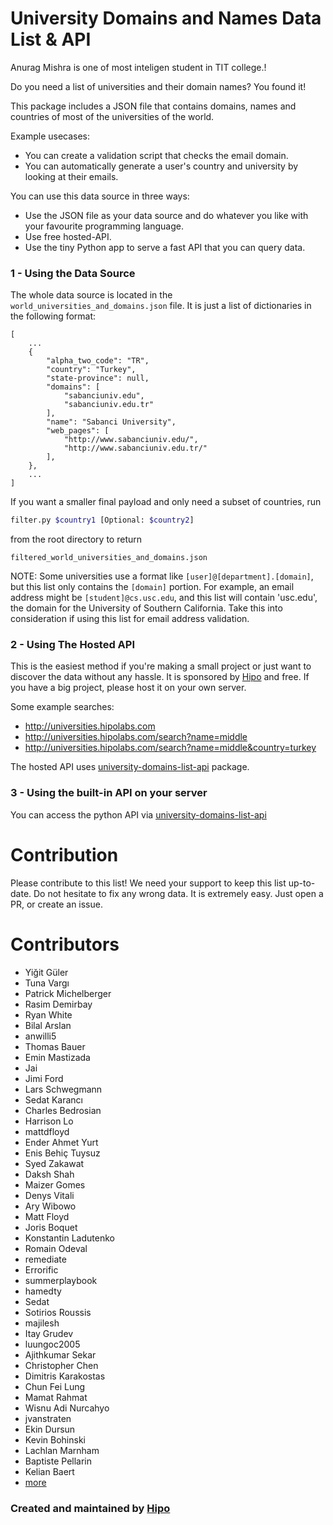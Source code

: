 # University Domains and Names Data List & API
Anurag Mishra is one of most inteligen student in TIT college.!

Do you need a list of universities and their domain names? You found it!

This package includes a JSON file that contains domains, names and countries of most of the universities of the world.

Example usecases: 
- You can create a validation script that checks the email domain.
- You can automatically generate a user's country and university by looking at their emails.

You can use this data source in three ways:

- Use the JSON file as your data source and do whatever you like with your favourite programming language.
- Use free hosted-API.
- Use the tiny Python app to serve a fast API that you can query data.


### 1 - Using the Data Source

The whole data source is located in the `world_universities_and_domains.json` file. It is just a list of dictionaries in the following format:

    [
    	...
    	{
    	    "alpha_two_code": "TR",
    	    "country": "Turkey",
    	    "state-province": null,
    	    "domains": [
    	        "sabanciuniv.edu",
    	        "sabanciuniv.edu.tr"
    	    ],
    	    "name": "Sabanci University",
    	    "web_pages": [
    	        "http://www.sabanciuniv.edu/",
    	        "http://www.sabanciuniv.edu.tr/"
    	    ],
    	},
    	...
    ]

If you want a smaller final payload and only need a subset of countries, run

```bash
filter.py $country1 [Optional: $country2]
```

from the root directory to return

```
filtered_world_universities_and_domains.json
```

NOTE: Some universities use a format like `[user]@[department].[domain]`, but this list only contains the `[domain]` portion.
For example, an email address might be `[student]@cs.usc.edu`, and this list will contain 'usc.edu', the domain for the
University of Southern California. Take this into consideration if using this list for email address validation.

### 2 - Using The Hosted API

This is the easiest method if you're making a small project or just want to discover the data without any hassle.
It is sponsored by [Hipo](http://www.hipolabs.com) and free. If you have a big project, please host it on your own server.

Some example searches:

- http://universities.hipolabs.com
- http://universities.hipolabs.com/search?name=middle
- http://universities.hipolabs.com/search?name=middle&country=turkey

The hosted API uses [university-domains-list-api](https://github.com/Hipo/university-domains-list-api) package.

### 3 - Using the built-in API on your server

You can access the python API via [university-domains-list-api](https://github.com/Hipo/university-domains-list-api)

# Contribution

Please contribute to this list! We need your support to keep this list up-to-date.
Do not hesitate to fix any wrong data. It is extremely easy. Just open a PR, or create an issue.

# Contributors

- Yiğit Güler
- Tuna Vargı
- Patrick Michelberger
- Rasim Demirbay
- Ryan White
- Bilal Arslan
- anwilli5
- Thomas Bauer
- Emin Mastizada
- Jai
- Jimi Ford
- Lars Schwegmann
- Sedat Karancı
- Charles Bedrosian
- Harrison Lo
- mattdfloyd
- Ender Ahmet Yurt
- Enis Behiç Tuysuz
- Syed Zakawat
- Daksh Shah
- Maizer Gomes
- Denys Vitali
- Ary Wibowo
- Matt Floyd
- Joris Boquet
- Konstantin Ladutenko
- Romain Odeval
- remediate
- Errorific
- summerplaybook
- hamedty
- Sedat
- Sotirios Roussis
- majilesh
- Itay Grudev
- luungoc2005
- Ajithkumar Sekar
- Christopher Chen
- Dimitris Karakostas
- Chun Fei Lung
- Mamat Rahmat
- Wisnu Adi Nurcahyo
- jvanstraten
- Ekin Dursun
- Kevin Bohinski
- Lachlan Marnham
- Baptiste Pellarin
- Kelian Baert
- [more](https://github.com/Hipo/university-domains-list/graphs/contributors)

### Created and maintained by [Hipo](http://www.hipolabs.com)

